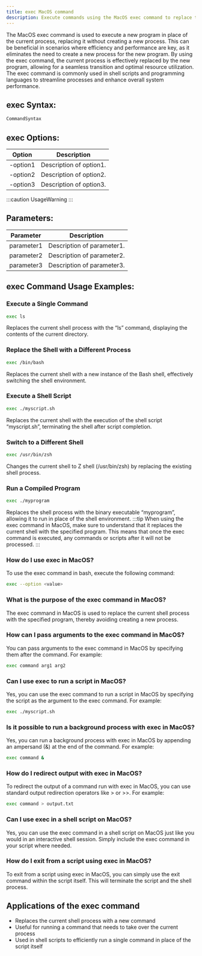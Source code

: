 ```yaml
---
title: exec MacOS command
description: Execute commands using the MacOS exec command to replace the current process with a new one without creating a new process, improving performance and efficiency.
---
```


The MacOS exec command is used to execute a new program in place of the current process, replacing it without creating a new process. This can be beneficial in scenarios where efficiency and performance are key, as it eliminates the need to create a new process for the new program. By using the exec command, the current process is effectively replaced by the new program, allowing for a seamless transition and optimal resource utilization. The exec command is commonly used in shell scripts and programming languages to streamline processes and enhance overall system performance.

## exec Syntax:
```bash
CommandSyntax
```
## exec Options:
| Option | Description                      |
|--------|----------------------------------|
| -option1    | Description of option1. |
| -option2    | Description of option2. |
| -option3    | Description of option3. |

:::caution
UsageWarning
:::

## Parameters:
| Parameter | Description                             |
|-----------|-----------------------------------------|
| parameter1   | Description of parameter1.           |
| parameter2   | Description of parameter2.           |
| parameter3   | Description of parameter3.           |
## exec Command Usage Examples:
### Execute a Single Command
```bash
exec ls
```
Replaces the current shell process with the “ls” command, displaying the contents of the current directory.

### Replace the Shell with a Different Process
```bash
exec /bin/bash
```
Replaces the current shell with a new instance of the Bash shell, effectively switching the shell environment.

### Execute a Shell Script
```bash
exec ./myscript.sh
```
Replaces the current shell with the execution of the shell script “myscript.sh”, terminating the shell after script completion.

### Switch to a Different Shell
```bash
exec /usr/bin/zsh
```
Changes the current shell to Z shell (/usr/bin/zsh) by replacing the existing shell process.

### Run a Compiled Program
```bash
exec ./myprogram
```
Replaces the shell process with the binary executable “myprogram”, allowing it to run in place of the shell environment.
:::tip
When using the exec command in MacOS, make sure to understand that it replaces the current shell with the specified program. This means that once the exec command is executed, any commands or scripts after it will not be processed.
:::

### How do I use exec in MacOS?
To use the exec command in bash, execute the following command:
```bash
exec --option <value>
```

### What is the purpose of the exec command in MacOS?
The exec command in MacOS is used to replace the current shell process with the specified program, thereby avoiding creating a new process.

### How can I pass arguments to the exec command in MacOS?
You can pass arguments to the exec command in MacOS by specifying them after the command. For example:
```bash
exec command arg1 arg2
```

### Can I use exec to run a script in MacOS?
Yes, you can use the exec command to run a script in MacOS by specifying the script as the argument to the exec command. For example:
```bash
exec ./myscript.sh
```

### Is it possible to run a background process with exec in MacOS?
Yes, you can run a background process with exec in MacOS by appending an ampersand (&) at the end of the command. For example:
```bash
exec command &
```

### How do I redirect output with exec in MacOS?
To redirect the output of a command run with exec in MacOS, you can use standard output redirection operators like > or >>. For example:
```bash
exec command > output.txt
```

### Can I use exec in a shell script on MacOS?
Yes, you can use the exec command in a shell script on MacOS just like you would in an interactive shell session. Simply include the exec command in your script where needed.

### How do I exit from a script using exec in MacOS?
To exit from a script using exec in MacOS, you can simply use the exit command within the script itself. This will terminate the script and the shell process.
## Applications of the exec command

- Replaces the current shell process with a new command
- Useful for running a command that needs to take over the current process
- Used in shell scripts to efficiently run a single command in place of the script itself